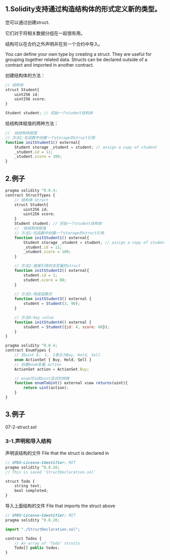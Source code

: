 ## 1.Solidity支持通过构造结构体的形式定义新的类型。
您可以通过创建struct.

它们对于将相关数据分组在一起很有用。

结构可以在合约之外声明并在另一个合约中导入。

You can define your own type by creating a struct.
They are useful for grouping together related data.
Structs can be declared outside of a contract and imported in another contract.

创建结构体的方法：
```js
// 结构体
struct Student{
    uint256 id;
    uint256 score; 
}

Student student; // 初始一个student结构体
```

给结构体赋值的两种方法：
```js
//  给结构体赋值
// 方法1:在函数中创建一个storage的struct引用
function initStudent1() external{
    Student storage _student = student; // assign a copy of student
    _student.id = 11;
    _student.score = 100;
}
```

## 2.例子
```js
pragma solidity ^0.8.4;
contract StructTypes {
    // 结构体 Struct
    struct Student{
        uint256 id;
        uint256 score; 
    }
    Student student; // 初始一个student结构体
    //  给结构体赋值
    // 方法1:在函数中创建一个storage的struct引用
    function initStudent1() external{
        Student storage _student = student; // assign a copy of student
        _student.id = 11;
        _student.score = 100;
    }

    // 方法2:直接引用状态变量的struct
    function initStudent2() external{
        student.id = 1;
        student.score = 80;
    }
    
    // 方法3:构造函数式
    function initStudent3() external {
        student = Student(3, 90);
    }

    // 方法4:key value
    function initStudent4() external {
        student = Student({id: 4, score: 60});
    }
}

pragma solidity ^0.8.4;
contract EnumTypes {
    // 将uint 0， 1， 2表示为Buy, Hold, Sell
    enum ActionSet { Buy, Hold, Sell }
    // 创建enum变量 action
    ActionSet action = ActionSet.Buy;

    // enum可以和uint显式的转换
    function enumToUint() external view returns(uint){
        return uint(action);
    }
}
```

## 3.例子
07-2-struct.sol

### 3-1.声明和导入结构
声明该结构的文件
File that the struct is declared in
```js
// SPDX-License-Identifier: MIT
pragma solidity ^0.8.20;
// This is saved 'StructDeclaration.sol'

struct Todo {
    string text;
    bool completed;
}
```

导入上面结构的文件
File that imports the struct above
```js
// SPDX-License-Identifier: MIT
pragma solidity ^0.8.20;

import "./StructDeclaration.sol";

contract Todos {
    // An array of 'Todo' structs
    Todo[] public todos;
}
```
